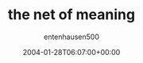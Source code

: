---
title: 'the net of meaning'
posts: 2
hash: 't183'
author: 'entenhausen500'
date: 2004-01-28T06:07:00+00:00
sources:
  - http://forums.tokipona.org/viewtopic.php%3Ft=183.html
---